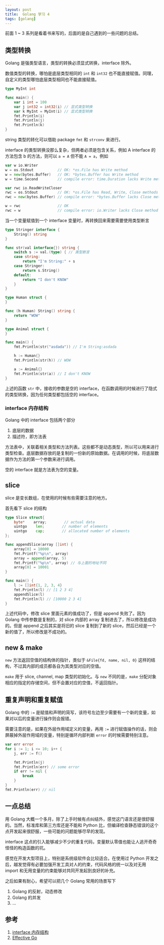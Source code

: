 ```yaml
---
layout: post
title:  Golang 学习 4
tags: [golang]
---
```


前面 1 ~ 3 系列是看着书来写的，后面的是自己遇到的一些问题的总结。

## 类型转换

Golang 是强类型语言，类型的转换必须显式转换，interface 除外。

数值类型的转换，哪怕是底层类型相同的 `int` 和 `int32` 也不能直接赋值。同理，自定义的类型哪怕底层类型相同也不能直接赋值。

```go
type MyInt int

func main() {
    var i int = 100
    var j int32 = int32(i) // 显式类型转换
    var k MyInt = MyInt(i) // 显式类型转换
    fmt.Println(i)
    fmt.Println(j)
    fmt.Println(k)
}
```

string 类型的转化可以借助 package `fmt` 和 `strconv` 来进行。

interface 的类型转换没那么复杂，但两者必须是包含关系，例如 A interface 的方法包含 b 的方法，则可以 `a = A` 但不能 `A = a`，例如

```go
var w io.Writer
w = os.Stdout           // OK: *os.File has Write method
w = new(bytes.Buffer)   // OK: *bytes.Buffer has Write method
w = time.Second         // compile error: time.Duration lacks Write method

var rwc io.ReadWriteCloser
rwc = os.Stdout         // OK: *os.File has Read, Write, Close methods
rwc = new(bytes.Buffer) // compile error: *bytes.Buffer lacks Close method

w = rwc                 // OK
rwc = w                 // compile error: io.Writer lacks Close method
```

当一个变量赋值到一个 interface 变量时，再转换回来需要需要使用类型断言

```go
type Stringer interface {
    String() string
}

func str(val interface{}) string {
    switch s := val.(type) { // 类型断言
    case string:
        return "I'm String:" + s
    case Stringer:
        return s.String()
    default:
        return "I don't KNOW"
    }
}

type Human struct {
}

func (h Human) String() string {
    return "WOW"
}

type Animal struct {
}

func main() {
    fmt.Println(str("asdada")) // I'm String:asdada

    h := Human{}
    fmt.Println(str(h)) // WOW

    a := Animal{}
    fmt.Println(str(a)) // I don't KNOW
}
```

上述的函数 `str` 中，接收的参数是空的 interface，在函数调用的时候进行了隐式的类型转换，因为任何类型都包括空的 interface。

### interface 内存结构

Golang 中的 interface 包括两个部分

1. 底层的数据
2. 描述符，即方法表

方法表中，关联着相关类型和方法列表。这些都不是动态类型，所以可以用来进行类型检查。底层数据存放的是复制的一份新的原始数据。在调用的时候，将底层数据作为方法的第一个参数来进行调用。

空的 interface 就是方法表为空的变量。

## slice

slice 是变长数组，在使用的时候有些需要注意的地方。

首先看下 slice 的结构

```go
type Slice struct{
    byte*    array;        // actual data
    uintgo    len;        // number of elements
    uintgo    cap;        // allocated number of elements
};
```

```go
func appendSlice(array []int) {
    array[0] = 10000
    fmt.Printf("%p\n", array)
    array = append(array, 5)
    fmt.Printf("%p\n", array) // 与上面的地址不同
    array[0] = 10001
}

func main() {
    l := []int{1, 2, 3, 4}
    fmt.Println(l) // [1 2 3 4]
    appendSlice(l)
    fmt.Println(l) // [10000 2 3 4]
}
```

上述代码中，修改 slice 里面元素的值成功了，但是 append 失败了。因为 Golang 中传参数是复制的，对 slice 内部的 array 复制进去了，所以修改是成功的。但是 append 之后其实是将旧的 slice 复制到了新的 slice，然后已经是一个新的值了，所以修改是不成功的。


## new & make

`new` 方法返回空值的结构体的指针，类似于 `&File{fd, name, nil, 0}` 这样的结构，不过其内部的成员都各自为其类型对应的空值。

`make` 用于 slice, channel, map 类型的初始化。与 `new` 不同的是，`make` 分配对象相应的指定的存储空间，但不会置对应的空值，不返回指针。

## 重复声明和重复赋值

Golang 中的 `:=` 是赋值和声明的简写，该符号左边至少需要有一个新的变量，如果对以后的变量进行操作则会报错。

需要注意的是，如果在外层作用域定义的变量，再用 `:=` 进行赋值操作的话，则会屏蔽掉外层作用域的变量，特别是循环内部判断 `error` 的时候需要特别注意。

```go
var err error
for i := 1; i <= 10; i++ {
    j, err := f()

    fmt.Println(j)
    fmt.Println(err) // some error
    if err != nil {
        break
    }
}
fmt.Println(err) // nil
```

## 一点总结

用 Golang 大概一个多月，除了上手时候有点纠结外，感觉这门语言还是很舒服的。当然，标准库和第三方库还是不能和 Python 比，但编译检查静态错误的这个点开发起来很舒服，一些可能的问题能够尽早的发现。

interface 这点的引入能够减少不少的重复代码，变量默认零值也能让人逃开奇奇怪怪的构造函数的坑。

感觉在开发大型项目上，特别是系统级软件会比较适合。在使用过 Python 开发之后，越发觉得有必要加强开发工具对人的约束，代码风格的统一以及对无用 import 和无用变量的约束能够对共同开发起到良好的补充。

之后如果有耐心，希望可以把几个 Golang 常用的场景写下

1. Golang 的反射，动态修改
2. Golang 的并发
3. ...


## 参考

1. [interface 内存结构](http://research.swtch.com/interfaces)
2. [Effective Go](https://golang.org/doc/effective_go.html)
